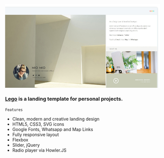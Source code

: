 <img src="preview/pic.jpg">

### [Lego](https://legoo.vercel.app/) is a landing template for personal projects. ###

```
Features
```

- Clean, modern and creative landing design
- HTML5, CSS3, SVG icons 
- Google Fonts, Whatsapp and Map Links
- Fully responsive layout
- Flexbox
- Slider, jQuery
- Radio player via Howler.JS
